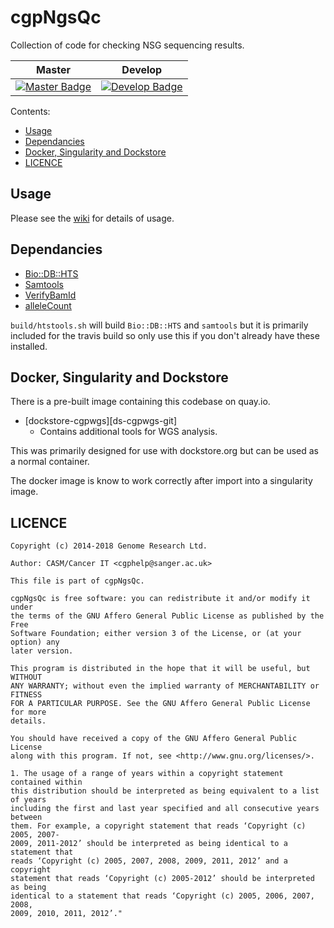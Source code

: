 # cgpNgsQc

Collection of code for checking NSG sequencing results.

| Master                                        | Develop                                         |
| --------------------------------------------- | ----------------------------------------------- |
| [![Master Badge][travis-master]][travis-base] | [![Develop Badge][travis-develop]][travis-base] |

Contents:

<!-- TOC depthFrom:2 depthTo:6 withLinks:1 updateOnSave:1 orderedList:0 -->

- [Usage](#usage)
- [Dependancies](#dependancies)
- [Docker, Singularity and Dockstore](#docker-singularity-and-dockstore)
- [LICENCE](#licence)

<!-- /TOC -->

## Usage

Please see the [wiki](https://travis-ci.org/cancerit/cgpNgsQc/wiki) for details of usage.

## Dependancies

* [Bio::DB::HTS](http://search.cpan.org/~rishidev/Bio-DB-HTS)
* [Samtools](https://github.com/samtools/samtools/releases)
* [VerifyBamId](http://genome.sph.umich.edu/wiki/VerifyBamID)
* [alleleCount](https://github.com/cancerit/alleleCount)

`build/htstools.sh` will build `Bio::DB::HTS` and `samtools` but it is primarily included for
the travis build so only use this if you don't already have these installed.

## Docker, Singularity and Dockstore

There is a pre-built image containing this codebase on quay.io.

* [dockstore-cgpwgs][ds-cgpwgs-git]
  * Contains additional tools for WGS analysis.

This was primarily designed for use with dockstore.org but can be used as a normal container.

The docker image is know to work correctly after import into a singularity image.

## LICENCE

```
Copyright (c) 2014-2018 Genome Research Ltd.

Author: CASM/Cancer IT <cgphelp@sanger.ac.uk>

This file is part of cgpNgsQc.

cgpNgsQc is free software: you can redistribute it and/or modify it under
the terms of the GNU Affero General Public License as published by the Free
Software Foundation; either version 3 of the License, or (at your option) any
later version.

This program is distributed in the hope that it will be useful, but WITHOUT
ANY WARRANTY; without even the implied warranty of MERCHANTABILITY or FITNESS
FOR A PARTICULAR PURPOSE. See the GNU Affero General Public License for more
details.

You should have received a copy of the GNU Affero General Public License
along with this program. If not, see <http://www.gnu.org/licenses/>.

1. The usage of a range of years within a copyright statement contained within
this distribution should be interpreted as being equivalent to a list of years
including the first and last year specified and all consecutive years between
them. For example, a copyright statement that reads ‘Copyright (c) 2005, 2007-
2009, 2011-2012’ should be interpreted as being identical to a statement that
reads ‘Copyright (c) 2005, 2007, 2008, 2009, 2011, 2012’ and a copyright
statement that reads ‘Copyright (c) 2005-2012’ should be interpreted as being
identical to a statement that reads ‘Copyright (c) 2005, 2006, 2007, 2008,
2009, 2010, 2011, 2012’."
```

<!-- Travis -->
[travis-base]: https://travis-ci.org/cancerit/cgpNgsQc
[travis-master]: https://travis-ci.org/cancerit/cgpNgsQc.svg?branch=master
[travis-develop]: https://travis-ci.org/cancerit/cgpNgsQc.svg?branch=develop
